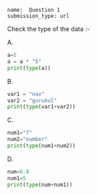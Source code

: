 ```ngMeta
name:  Question 1 
submission_type: url
```

Check the type of the data :-


A.

```python
a=5
a = a * "5"
print(type(a))
 ```

B. 

```python
var1 = "nav"
var2 = "gurukul"
print(type(var1+var2))
 ```

C.

```python
num1="7"
num2="number"
print(type(num1+num2))
 ```

D.

```python
num=6.8
num1=5
print(type(num+num1))
 ```